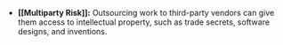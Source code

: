 - **[[Multiparty Risk]]:** Outsourcing work to third-party vendors can give them access to intellectual property, such as trade secrets, software designs, and inventions.